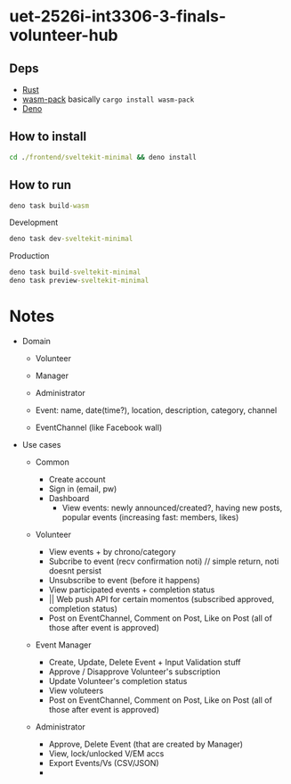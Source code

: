 # uet-2526i-int3306-3-finals-volunteer-hub

## Deps

- [Rust](https://rust-lang.org/tools/install/)
- [wasm-pack](https://drager.github.io/wasm-pack/) basically
  `cargo install wasm-pack`
- [Deno](https://docs.deno.com/runtime/getting_started/installation/)

## How to install

```cmd
cd ./frontend/sveltekit-minimal && deno install
```

## How to run

```cmd
deno task build-wasm
```

Development

```cmd
deno task dev-sveltekit-minimal
```

Production

```cmd
deno task build-sveltekit-minimal
deno task preview-sveltekit-minimal
```

# Notes

- Domain
  - Volunteer
  - Manager
  - Administrator

  - Event: name, date(time?), location, description, category, channel
  - EventChannel (like Facebook wall)
- Use cases
  - Common
    - Create account
    - Sign in (email, pw)
    - Dashboard
      - View events: newly announced/created?, having new posts, popular events
        (increasing fast: members, likes)
  - Volunteer
    - View events + by chrono/category
    - Subcribe to event (recv confirmation noti) // simple return, noti doesnt
      persist
    - Unsubscribe to event (before it happens)
    - View participated events + completion status
    - || Web push API for certain momentos (subscribed approved, completion
      status)
    - Post on EventChannel, Comment on Post, Like on Post (all of those after
      event is approved)

  - Event Manager
    - Create, Update, Delete Event + Input Validation stuff
    - Approve / Disapprove Volunteer's subscription
    - Update Volunteer's completion status
    - View voluteers
    - Post on EventChannel, Comment on Post, Like on Post (all of those after
      event is approved)

  - Administrator
    - Approve, Delete Event (that are created by Manager)
    - View, lock/unlocked V/EM accs
    - Export Events/Vs (CSV/JSON)
    -
